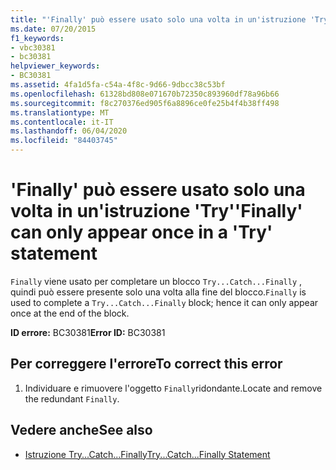 ```yaml
---
title: "'Finally' può essere usato solo una volta in un'istruzione 'Try'"
ms.date: 07/20/2015
f1_keywords:
- vbc30381
- bc30381
helpviewer_keywords:
- BC30381
ms.assetid: 4fa1d5fa-c54a-4f8c-9d66-9dbcc38c53bf
ms.openlocfilehash: 61328bd808e071670b72350c893960df78a96b66
ms.sourcegitcommit: f8c270376ed905f6a8896ce0fe25b4f4b38ff498
ms.translationtype: MT
ms.contentlocale: it-IT
ms.lasthandoff: 06/04/2020
ms.locfileid: "84403745"
---
```

# <a name="finally-can-only-appear-once-in-a-try-statement"></a><span data-ttu-id="fb06a-102">'Finally' può essere usato solo una volta in un'istruzione 'Try'</span><span class="sxs-lookup"><span data-stu-id="fb06a-102">'Finally' can only appear once in a 'Try' statement</span></span>
<span data-ttu-id="fb06a-103">`Finally` viene usato per completare un blocco `Try...Catch...Finally` , quindi può essere presente solo una volta alla fine del blocco.</span><span class="sxs-lookup"><span data-stu-id="fb06a-103">`Finally` is used to complete a `Try...Catch...Finally` block; hence it can only appear once at the end of the block.</span></span>  
  
 <span data-ttu-id="fb06a-104">**ID errore:** BC30381</span><span class="sxs-lookup"><span data-stu-id="fb06a-104">**Error ID:** BC30381</span></span>  
  
## <a name="to-correct-this-error"></a><span data-ttu-id="fb06a-105">Per correggere l'errore</span><span class="sxs-lookup"><span data-stu-id="fb06a-105">To correct this error</span></span>  
  
1. <span data-ttu-id="fb06a-106">Individuare e rimuovere l'oggetto `Finally`ridondante.</span><span class="sxs-lookup"><span data-stu-id="fb06a-106">Locate and remove the redundant `Finally`.</span></span>  
  
## <a name="see-also"></a><span data-ttu-id="fb06a-107">Vedere anche</span><span class="sxs-lookup"><span data-stu-id="fb06a-107">See also</span></span>

- [<span data-ttu-id="fb06a-108">Istruzione Try...Catch...Finally</span><span class="sxs-lookup"><span data-stu-id="fb06a-108">Try...Catch...Finally Statement</span></span>](../language-reference/statements/try-catch-finally-statement.md)
